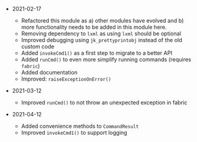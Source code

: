 
* 2021-02-17
	* Refactored this module as a) other modules have evolved and b) more functionality needs to be added in this module here.
	* Removing dependency to `lxml` as using `lxml` should be optional
	* Improved debugging using `jk_prettyprintobj` instead of the old custom code
	* Added `invokeCmd1()` as a first step to migrate to a better API
	* Added `runCmd()` to even more simplify running commands (requires `fabric`)
	* Added documentation
	* Improved: `raiseExceptionOnError()`

* 2021-03-12
	* Improved `runCmd()` to not throw an unexpected exception in fabric

* 2021-04-12
	* Added convenience methods to `CommandResult`
	* Improved `invokeCmd1()` to support logging



